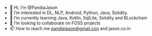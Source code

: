 - 👋 Hi, I’m @PandiaJason
- 👀 I’m interested in DL, NLP, Android, Python, Java, Solidity. 
- 🌱 I’m currently learning Java, Kotlin, SqlLite, Solidity and BLockchain
- 💞️ I’m looking to collaborate on FOSS projects
- 📫 How to reach me pandiajason@gmail.con and jason.co.in

<!---
PandiaJason/PandiaJason is a ✨ special ✨ repository because its `README.md` (this file) appears on your GitHub profile.
You can click the Preview link to take a look at your changes.
--->

